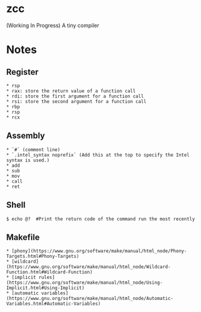 # zcc
(Working In Progress) A tiny compiler


# Notes
## Register
    * rsp
    * rax: store the return value of a function call
    * rdi: store the first argument for a function call
    * rsi: store the second argument for a function call
    * rbp
    * rsp
    * rcx

## Assembly
    * `#` (comment line)
    * `.intel_syntax noprefix` (Add this at the top to specify the Intel syntax is used.)
    * add
    * sub
    * mov
    * call
    * ret


## Shell
```
$ echo @?  #Print the return code of the command run the most recently
```

## Makefile
    * [phony](https://www.gnu.org/software/make/manual/html_node/Phony-Targets.html#Phony-Targets)
    * [wildcard](https://www.gnu.org/software/make/manual/html_node/Wildcard-Function.html#Wildcard-Function)
    * [implicit rules](https://www.gnu.org/software/make/manual/html_node/Using-Implicit.html#Using-Implicit)
    * [automatic variables](https://www.gnu.org/software/make/manual/html_node/Automatic-Variables.html#Automatic-Variables)
